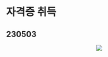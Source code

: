 # 자격증 취득
## 230503
<p align="center">
	<a href="https://www.credly.com/users/jonghwan-shin.85eb67a5/badges">
		<img src="https://github.com/Shin-jongwhan/TIL/assets/62974484/2f4030cf-4d03-4bce-aa6e-8b643b37c45d" />
	</a>
</p>
